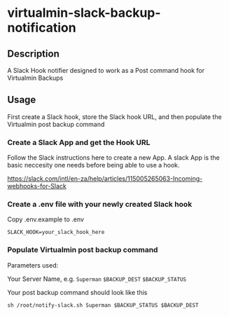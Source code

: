 # virtualmin-slack-backup-notification

## Description

A Slack Hook notifier designed to work as a Post command hook for Virtualmin Backups

## Usage

First create a Slack hook, store the Slack hook URL, and then populate the Virtualmin post backup command

### Create a Slack App and get the Hook URL

Follow the Slack instructions here to create a new App. A slack App is the basic neccesity one needs before being able to use a hook.

https://slack.com/intl/en-za/help/articles/115005265063-Incoming-webhooks-for-Slack

### Create a .env file with your newly created Slack hook

Copy .env.example to .env

`SLACK_HOOK=your_slack_hook_here`

### Populate Virtualmin post backup command

Parameters used:

Your Server Name, e.g. `Superman`
`$BACKUP_DEST`
`$BACKUP_STATUS`

Your post backup command should look like this

`sh /root/notify-slack.sh Superman $BACKUP_STATUS $BACKUP_DEST`

